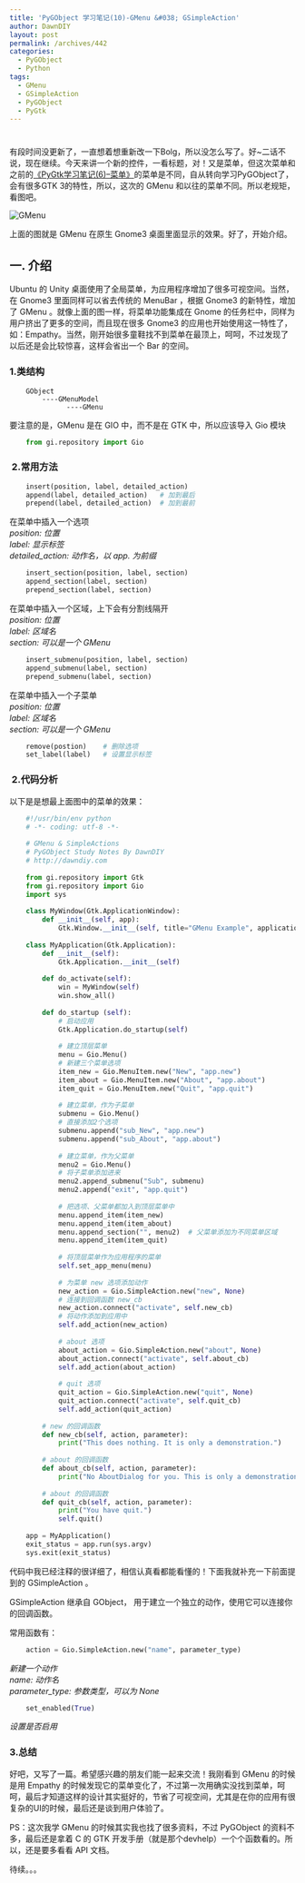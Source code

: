 ```yaml
---
title: 'PyGObject 学习笔记(10)-GMenu &#038; GSimpleAction'
author: DawnDIY
layout: post
permalink: /archives/442
categories:
  - PyGObject
  - Python
tags:
  - GMenu
  - GSimpleAction
  - PyGObject
  - PyGtk
---
```

# 

有段时间没更新了，一直想着想重新改一下Bolg，所以没怎么写了。好~二话不说，现在继续。今天来讲一个新的控件，一看标题，对！又是菜单，但这次菜单和之前的[《PyGtk学习笔记(6)–菜单》][1]的菜单是不同，自从转向学习PyGObject了，会有很多GTK 3的特性，所以，这次的 GMenu 和以往的菜单不同。所以老规矩，看图吧。

 [1]: http://www.dawndiy.com/archives/290 "PyGtk学习笔记(6)–菜单"

![][2]

 [2]: http://i.imgur.com/sNe0XA5.jpg "GMenu"

上面的图就是 GMenu 在原生 Gnome3 桌面里面显示的效果。好了，开始介绍。

## 一. 介绍

Ubuntu 的 Unity 桌面使用了全局菜单，为应用程序增加了很多可视空间。当然，在 Gnome3 里面同样可以省去传统的 MenuBar ，根据 Gnome3 的新特性，增加了 GMenu 。就像上面的图一样，将菜单功能集成在 Gnome 的任务栏中，同样为用户挤出了更多的空间，而且现在很多 Gnome3 的应用也开始使用这一特性了，如：Empathy。当然，刚开始很多童鞋找不到菜单在最顶上，呵呵，不过发现了以后还是会比较惊喜，这样会省出一个 Bar 的空间。

### 1.类结构
```
    GObject
        ----GMenuModel
              ----GMenu
```
要注意的是，GMenu 是在 GIO 中，而不是在 GTK 中，所以应该导入 Gio 模块
<!-- more -->

``` python
    from gi.repository import Gio
```
###  2.常用方法
``` python
    insert(position, label, detailed_action)
    append(label, detailed_action)   # 加到最后
    prepend(label, detailed_action)  # 加到最前
```
在菜单中插入一个选项  
*position: 位置*  
*label: 显示标签*  
*detailed_action: 动作名，以 app. 为前缀*
``` python
    insert_section(position, label, section)
    append_section(label, section)
    prepend_section(label, section)
```
在菜单中插入一个区域，上下会有分割线隔开  
*position: 位置*  
*label: 区域名*  
*section: 可以是一个 GMenu*
``` python
    insert_submenu(position, label, section)
    append_submenu(label, section)
    prepend_submenu(label, section)
```
在菜单中插入一个子菜单  
*position: 位置*  
*label: 区域名*  
*section: 可以是一个 GMenu*
``` python
    remove(postion)    # 删除选项
    set_label(label)   # 设置显示标签
```
###  2.代码分析

以下是是想最上面图中的菜单的效果：
``` python
    #!/usr/bin/env python
    # -*- coding: utf-8 -*-
    
    # GMenu & SimpleActions
    # PyGObject Study Notes By DawnDIY
    # http://dawndiy.com
    
    from gi.repository import Gtk
    from gi.repository import Gio
    import sys
    
    class MyWindow(Gtk.ApplicationWindow):
        def __init__(self, app):
            Gtk.Window.__init__(self, title="GMenu Example", application=app)
    
    class MyApplication(Gtk.Application):
        def __init__(self):
            Gtk.Application.__init__(self)
    
        def do_activate(self):
            win = MyWindow(self)
            win.show_all()
    
        def do_startup (self):
            # 启动应用
            Gtk.Application.do_startup(self)
    
            # 建立顶层菜单
            menu = Gio.Menu()
            # 新建三个菜单选项
            item_new = Gio.MenuItem.new("New", "app.new")
            item_about = Gio.MenuItem.new("About", "app.about")
            item_quit = Gio.MenuItem.new("Quit", "app.quit")
    
            # 建立菜单，作为子菜单
            submenu = Gio.Menu()
            # 直接添加2个选项
            submenu.append("sub_New", "app.new")
            submenu.append("sub_About", "app.about")
    
            # 建立菜单，作为父菜单
            menu2 = Gio.Menu()
            # 将子菜单添加进来
            menu2.append_submenu("Sub", submenu)
            menu2.append("exit", "app.quit")
    
            # 把选项、父菜单都加入到顶层菜单中
            menu.append_item(item_new)
            menu.append_item(item_about)
            menu.append_section("", menu2)  # 父菜单添加为不同菜单区域
            menu.append_item(item_quit)
    
            # 将顶层菜单作为应用程序的菜单
            self.set_app_menu(menu)
    
            # 为菜单 new 选项添加动作
            new_action = Gio.SimpleAction.new("new", None)
            # 连接到回调函数 new_cb
            new_action.connect("activate", self.new_cb)
            # 将动作添加到应用中 
            self.add_action(new_action)
    
            # about 选项
            about_action = Gio.SimpleAction.new("about", None)
            about_action.connect("activate", self.about_cb)
            self.add_action(about_action)
    
            # quit 选项 
            quit_action = Gio.SimpleAction.new("quit", None)
            quit_action.connect("activate", self.quit_cb)
            self.add_action(quit_action)
    
        # new 的回调函数 
        def new_cb(self, action, parameter):
            print("This does nothing. It is only a demonstration.")
    
        # about 的回调函数 
        def about_cb(self, action, parameter):
            print("No AboutDialog for you. This is only a demonstration.")
    
        # about 的回调函数 
        def quit_cb(self, action, parameter):
            print("You have quit.")
            self.quit()
    
    app = MyApplication()
    exit_status = app.run(sys.argv)
    sys.exit(exit_status)
```
代码中我已经注释的很详细了，相信认真看都能看懂的！下面我就补充一下前面提到的 GSimpleAction 。

GSimpleAction 继承自 GObject， 用于建立一个独立的动作，使用它可以连接你的回调函数。

常用函数有：
``` python
    action = Gio.SimpleAction.new("name", parameter_type)
```
*新建一个动作*  
*name: 动作名*  
*parameter_type: 参数类型，可以为 None*
``` python
    set_enabled(True)
```
*设置是否启用*

### 3.总结

好吧，又写了一篇。希望感兴趣的朋友们能一起来交流！我刚看到 GMenu 的时候是用 Empathy 的时候发现它的菜单变化了，不过第一次用确实没找到菜单，呵呵，最后才知道这样的设计其实挺好的，节省了可视空间，尤其是在你的应用有很复杂的UI的时候，最后还是谈到用户体验了。

PS：这次我学 GMenu 的时候其实我也找了很多资料，不过 PyGObject 的资料不多，最后还是拿着 C 的 GTK 开发手册（就是那个devhelp）一个个函数看的。所以，还是要多看看 API 文档。

待续。。。

 
